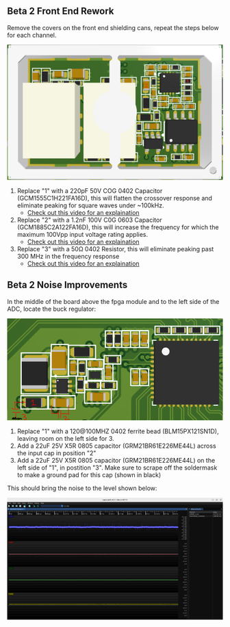## Beta 2 Front End Rework

Remove the covers on the front end shielding cans, repeat the steps below for each channel.

![Screenshot of 3D View of Beta 2 Front End, C30 Labeled With "1", C26 Labeled With "2"](https://github.com/EEVengers/ThunderScope/blob/master/Docs/Beta%202%20Front%20End%20Rework.PNG)

1. Replace "1" with a 220pF 50V COG 0402 Capacitor (GCM1555C1H221FA16D), this will flatten the crossover response and eliminate peaking for square waves under ~100kHz.
   - [Check out this video for an explaination](https://youtu.be/EY9enxyHi5o)
2. Replace "2" with a 1.2nF 100V C0G 0603 Capacitor (GCM1885C2A122FA16D), this will increase the frequency for which the maximum 100Vpp input voltage rating applies.
   - [Check out this video for an explaination](https://youtu.be/33C-LlOQOUs)
3. Replace "3" with a 50Ω 0402 Resistor, this will eliminate peaking past 300 MHz in the frequency response
   - [Check out this video for an explaination](https://youtu.be/Orcwj9rat1I) 

## Beta 2 Noise Improvements

In the middle of the board above the fpga module and to the left side of the ADC, locate the buck regulator:

![Screenshot of 3D View of Beta 2 1V92 buck regulator, R36 Labeled With "1", and added caps drawn in to ground on either side of R36 labeled "2" and "3"](https://github.com/EEVengers/ThunderScope/blob/master/Docs/Beta%202%20Noise%20Rework%201.PNG)

1. Replace "1" with a 120@100MHZ 0402 ferrite bead (BLM15PX121SN1D), leaving room on the left side for 3.
2. Add a 22uF 25V X5R 0805 capacitor (GRM21BR61E226ME44L) across the input cap in position "2"
3. Add a 22uF 25V X5R 0805 capacitor (GRM21BR61E226ME44L) on the left side of "1", in postition "3". Make sure to scrape off the soldermask to make a ground pad for this cap (shown in black)

This should bring the noise to the level shown below:

![Screenshot of ngscopeclient, showing 77.5 uV of rms noise with 2.89 mV of peak to peak noise on CH1 at most sensitive settings](https://github.com/EEVengers/ThunderScope/blob/master/Docs/Beta%202%20Noise%20Rework%201%20Result.PNG)
